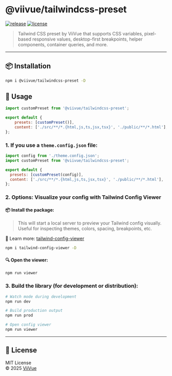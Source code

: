 # @viivue/tailwindcss-preset


[![release](https://badgen.net/github/release/viivue/easy-tab-accordion/)](https://github.com/viivue/tailwindcss-preset/releases/latest)
[![license](https://badgen.net/github/license/viivue/easy-tab-accordion/)](https://github.com/viivue/tailwindcss-preset/blob/master/LICENSE)

> Tailwind CSS preset by ViiVue that supports CSS variables, pixel-based responsive values, desktop-first breakpoints, helper components, container queries, and more.

---

## 📦 Installation

```bash
npm i @viivue/tailwindcss-preset -D
```

## 🚀 Usage

```js
import customPreset from '@viivue/tailwindcss-preset';

export default {
    presets: [customPreset()],
    content: ['./src/**/*.{html,js,ts,jsx,tsx}', './public/**/*.html'],
};
```

### 1. **If you use a `theme.config.json` file:**

```js
import config from './theme.config.json';
import customPreset from '@viivue/tailwindcss-preset';

export default {
  presets: [customPreset(config)],
  content: ['./src/**/*.{html,js,ts,jsx,tsx}', './public/**/*.html'],
};
```

### 2. **Options: Visualize your config with Tailwind Config Viewer**

#### 📦 Install the package:

> This will start a local server to preview your Tailwind config visually.
> Useful for inspecting themes, colors, spacing, breakpoints, etc.

📖 Learn more: [tailwind-config-viewer](https://github.com/rogden/tailwind-config-viewer)

```bash
npm i tailwind-config-viewer -D
```

#### 🔍 Open the viewer:

```bash
npm run viewer
```


### 3. **Build the library (for development or distribution):**

```bash
# Watch mode during development
npm run dev

# Build production output
npm run prod

# Open config viewer
npm run viewer

```

---

## 📄 License

MIT License  
© 2025 [ViiVue](https://github.com/viivue/tailwindcss-custom)